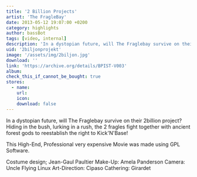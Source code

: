```yaml
---
title: '2 Billion Projects'
artist: 'The FragleBay'
date: 2013-05-12 19:07:00 +0200
category: highlights
author: bassBot
tags: [video, internal]
description: 'In a dystopian future, will The Fraglebay survive on their 2billion project?'
uid: '2biljonprojekt'
image: '/assets/img/2biljon.jpg'
download: ''
link: 'https://archive.org/details/BPIST-V003'
album: 
check_this_if_cannot_be_bought: true
stores:
  - name:
    url: 
    icon: 
    download: false
---
```

In a dystopian future, will The Fraglebay survive on their 2billion project? Hiding in the bush, lurking in a rush, the 2 fragles fight together with ancient forest gods to reestablish the right to Kick'N'Base!

This High-End, Professional very expensive Movie was made using GPL Software.

Costume design; Jean-Gaul Paultier
Make-Up: Amela Panderson
Camera: Uncle Flying Linux
Art-Direction: Cipaso
Cathering: Girardet 